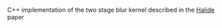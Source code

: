 C++ implementation of the two stage blur kernel described in the [Halide](https://people.csail.mit.edu/jrk/halide-pldi13.pdf) paper
